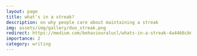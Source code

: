 ```yaml
---
layout: page
title: what's in a streak?
description: on why people care about maintaining a streak
img: assets/img/gallery/duo_streak.png
redirect: https://medium.com/behaviouralucl/whats-in-a-streak-4a4466cb63a4
importance: 2
category: writing
---
```

